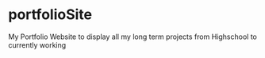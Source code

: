# portfolioSite
My Portfolio Website to display all my long term projects from Highschool to currently working
